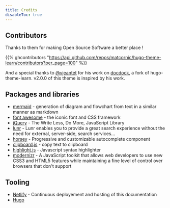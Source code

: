 ```yaml
---
title: Credits
disableToc: true
---
```


## Contributors

Thanks to them <i class="fas fa-heart"></i> for making Open Source Software a better place !

{{% ghcontributors "https://api.github.com/repos/matcornic/hugo-theme-learn/contributors?per_page=100" %}}

And a special thanks to [@vjeantet](https://github.com/vjeantet) for his work on [docdock](https://github.com/vjeantet/hugo-theme-docdock), a fork of hugo-theme-learn. v2.0.0 of this theme is inspired by his work.

## Packages and libraries

- [mermaid](https://knsv.github.io/mermaid) - generation of diagram and flowchart from text in a similar manner as markdown
- [font awesome](http://fontawesome.io/) - the iconic font and CSS framework
- [jQuery](https://jquery.com) - The Write Less, Do More, JavaScript Library
- [lunr](https://lunrjs.com) - Lunr enables you to provide a great search experience without the need for external, server-side, search services...
- [horsey](https://bevacqua.github.io/horsey/) - Progressive and customizable autocomplete component
- [clipboard.js](https://zenorocha.github.io/clipboard.js) - copy text to clipboard
- [highlight.js](https://highlightjs.org) - Javascript syntax highlighter
- [modernizr](https://modernizr.com) - A JavaScript toolkit that allows web developers to use new CSS3 and HTML5 features while maintaining a fine level of control over browsers that don't support

## Tooling

- [Netlify](https://www.netlify.com) - Continuous deployement and hosting of this documentation
- [Hugo](https://gohugo.io/)
